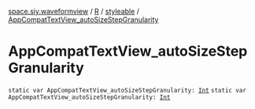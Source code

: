 [space.siy.waveformview](../../index.md) / [R](../index.md) / [styleable](index.md) / [AppCompatTextView_autoSizeStepGranularity](./-app-compat-text-view_auto-size-step-granularity.md)

# AppCompatTextView_autoSizeStepGranularity

`static var AppCompatTextView_autoSizeStepGranularity: `[`Int`](https://kotlinlang.org/api/latest/jvm/stdlib/kotlin/-int/index.html)
`static var AppCompatTextView_autoSizeStepGranularity: `[`Int`](https://kotlinlang.org/api/latest/jvm/stdlib/kotlin/-int/index.html)